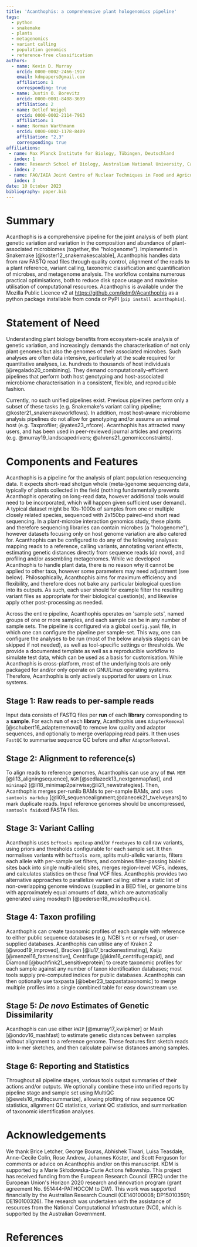 ```yaml
---
title: 'Acanthophis: a comprehensive plant hologenomics pipeline'
tags:
  - python
  - snakemake 
  - plants
  - metagenomics
  - variant calling
  - population genomics
  - reference-free classification
authors:
  - name: Kevin D. Murray
    orcid: 0000-0002-2466-1917
    email: kdmpapers@gmail.com
    affiliation: 1
    corresponding: true
  - name: Justin O. Borevitz
    orcid: 0000-0001-8408-3699
    affiliation: 2
  - name: Detlef Weigel
    orcid: 0000-0002-2114-7963
    affiliation: 1
  - name: Norman Warthmann
    orcid: 0000-0002-1178-8409
    affiliation: "2,3"
    corresponding: true
affiliations:
 - name: Max Planck Institute for Biology, Tübingen, Deutschland
   index: 1
 - name: Research School of Biology, Australian National University, Canberra, Australia
   index: 2
 - name: FAO/IAEA Joint Centre of Nuclear Techniques in Food and Agriculture, Plant Breeding and Genetics Laboratory, Seibersdorf, Austria
   index: 3
date: 10 October 2023
bibliography: paper.bib
---
```


# Summary

Acanthophis is a comprehensive pipeline for the joint analysis of both plant genetic variation and variation in the composition and abundance of plant-associated microbiomes (together, the "hologenome").
Implemented in Snakemake [@koster12_snakemakescalable], Acanthophis handles data from raw FASTQ read files through quality control, alignment of the reads to a plant reference, variant calling, taxonomic classification and quantification of microbes, and metagenome analysis.
The workflow contains numerous practical optimisations, both to reduce disk space usage and maximise utilisation of computational resources. 
Acanthophis is available under the Mozilla Public Licence v2 at <https://github.com/kdm9/Acanthophis> as a python package installable from conda or PyPI (`pip install acanthophis`).

# Statement of Need

Understanding plant biology benefits from ecosystem-scale analysis of genetic variation, and increasingly demands the characterisation of not only plant genomes but also the genomes of their associated microbes.
Such analyses are often data intensive, particularly at the scale required for quantitative analyses, i.e. hundreds to thousands of host individuals [@regalado20_combining].
They demand computationally-efficient pipelines that perform both host genotyping and host-associated microbiome characterisation in a consistent, flexible, and reproducible fashion.

Currently, no such unified pipelines exist. Previous pipelines perform only a subset of these tasks (e.g. Snakemake's variant calling pipeline; @koster21_snakemakeworkflows). In addition, most host-aware microbiome analysis pipelines do not allow for genotyping and/or assume an animal host (e.g. Taxprofiler; @yates23_nfcore). Acanthophis has attracted many users, and has been used in peer-reviewed journal articles and preprints (e.g. @murray19_landscapedrivers; @ahrens21_genomicconstraints).

# Components and Features

Acanthophis is a pipeline for the analysis of plant population resequencing data. It expects short-read shotgun whole (meta-)genome sequencing data, typically of plants collected in the field (nothing fundamentally prevents Acanthophis operating on long-read data, however additional tools would need to be incorporated, which will happen given sufficient user demand). A typical dataset might be 10s-1000s of samples from one or multiple closely related species, sequenced with 2x150bp paired-end short read sequencing. In a plant-microbe interaction genomics study, these plants and therefore sequencing libraries can contain microbes (a "hologenome"), however datasets focusing only on host genome variation are also catered for. Acanthophis can be configured to do any of the following analyses: mapping reads to a reference, calling variants, annotating variant effects, estimating genetic distances directly from sequence reads (*de novo*), and profiling and/or assembling metagenomes. While we developed Acanthophis to handle plant data, there is no reason why it cannot be applied to other taxa, however some parameters may need adjustment (see below). Philosophically, Acanthophis aims for maximum efficiency and flexibility, and therefore does not bake any particular biological question into its outputs. As such, each user should for example filter the resulting variant files as appropriate for their biological question(s), and likewise apply other post-processing as needed.

Across the entire pipeline, Acanthophis operates on 'sample sets', named groups of one or more samples, and each sample can be in any number of sample sets. The pipeline is configured via a global `config.yaml` file, in which one can configure the pipeline per sample-set. This way, one can configure the analyses to be run (most of the below analysis stages can be skipped if not needed), as well as tool-specific settings or thresholds. We provide a documented template as well as a reproducible workflow to simulate test data, which can be used as a basis for customisation. While Acanthophis is cross-platform, most of the underlying tools are only packaged for and/or only operate on GNU/Linux operating systems. Therefore, Acanthophis is only actively supported for users on Linux systems.

## Stage 1: Raw reads to per-sample reads

Input data consists of FASTQ files per **run** of each **library** corresponding to a **sample**. For each **run** of each **library**, Acanthophis uses `AdapterRemoval` [@schubert16_adapterremoval] to remove low quality and adaptor sequences, and optionally to merge overlapping read pairs. It then uses `FastQC` to summarise sequence QC before and after `AdaptorRemoval`. 


## Stage 2: Alignment to reference(s)

To align reads to reference genomes, Acanthophis can use any of `BWA MEM` [@li13_aligningsequence], `NGM` [@sedlazeck13_nextgenmapfast], and `minimap2` [@li18_minimap2pairwise;@li21_newstrategies]. Then, Acanthophis merges per-runlib BAMs to per-sample BAMs, and uses `samtools markdup` [@li09_sequencealignment;@danecek21_twelveyears] to mark duplicate reads. Input reference genomes should be uncompressed, `samtools faidx`ed FASTA files. 


## Stage 3: Variant Calling

Acanthophis uses `bcftools mpileup` and/or `freebayes` to call raw variants, using priors and thresholds configurable for each sample set. It then normalises variants with `bcftools norm`, splits multi-allelic variants, filters each allele with per-sample set filters, and combines filter-passing bialelic sites back into single multi-allelic sites, merges region-level VCFs, indexes, and calculates statistics on these final VCF files. Acanthophis provides two alternative approaches to parallelize variant calling: either a static list of non-overlapping genome windows (supplied in a BED file), or genome bins with approximately equal amounts of data, which are automatically generated using mosdepth [@pedersen18_mosdepthquick].


## Stage 4: Taxon profiling

Acanthophis can create taxonomic profiles of each sample with reference to either public sequence databases (e.g. NCBI's `nt` or `refseq`), or user-supplied databases. Acanthophis can utilise any of Kraken 2 [@wood19_improved], Bracken [@lu17_brackenestimating], Kaiju [@menzel16_fastsensitive], Centrifuge [@kim16_centrifugerapid], and Diamond [@buchfink21_sensitiveprotein] to create taxonomic profiles for each sample against any number of taxon identification databases; most tools supply pre-computed indices for public databases. Acanthophis can then optionally use taxpasta [@beber23_taxpastataxonomic] to merge multiple profiles into a single combined table for easy downstream use.


## Stage 5: *De novo* Estimates of Genetic Dissimilarity

Acanthophis can use either `kWIP` [@murray17_kwipkmer] or Mash [@ondov16_mashfast] to estimate genetic distances between samples without alignment to a reference genome. These features first sketch reads into k-mer sketches, and then calculate pairwise distances among samples.


## Stage 6: Reporting and Statistics

Throughout all pipeline stages, various tools output summaries of their actions and/or outputs. We optionally combine these into unified reports by pipeline stage and sample set using MultiQC [@ewels16_multiqcsummarize], allowing plotting of raw sequence QC statistics, alignment QC statistics, variant QC statistics, and summarisation of taxonomic identification analyses.


# Acknowledgements

We thank Brice Letcher,  George Bouras,  Abhishek Tiwari, Luisa Teasdale, Anne-Cecile Colin, Rose Andrew, Johannes Köster, and Scott Ferguson for comments or advice on Acanthophis and/or on this manuscript. KDM is supported by a Marie Skłodowska-Curie Actions fellowship. This project has received funding from the European Research Council (ERC) under the European Union's Horizon 2020 research and innovation program (grant agreement No. 951444-PATHOCOM to DW). This work was supported financially by the Australian Research Council (CE140100008; DP150103591; DE190100326). The research was undertaken with the assistance of resources from the National Computational Infrastructure (NCI), which is supported by the Australian Government.

# References
